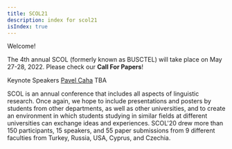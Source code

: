 ```yaml
---
title: SCOL21
description: index for scol21
isIndex: true
---
```


Welcome!

The 4th annual SCOL (formerly known as BUSCTEL) will take place on May 27-28, 2022. Please check our **Call For Papers**!

Keynote Speakers
[Pavel Caha](https://www.muni.cz/en/people/53172-pavel-caha/cv)
TBA

SCOL is an annual conference that includes all aspects of linguistic research. Once again, we hope to include presentations and posters by students from other departments, as well as other universities, and to create an environment in which students studying in similar fields at different universities can exchange ideas and experiences. SCOL'20 drew more than 150 participants, 15 speakers, and 55 paper submissions from 9 different faculties from Turkey, Russia, USA, Cyprus, and Czechia.